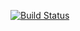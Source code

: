 [![Build Status](https://dev.azure.com/alefcarlos/PlusUltra/_apis/build/status/alefcarlos.PlusUltra.Mediatr?branchName=master)](https://dev.azure.com/alefcarlos/PlusUltra/_build/latest?definitionId=5&branchName=master)